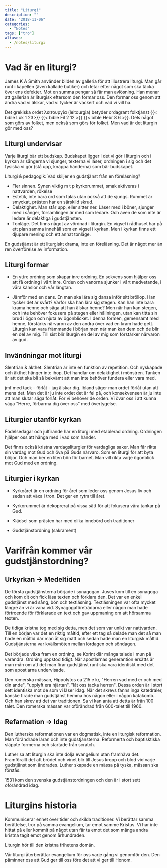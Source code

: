 ```yaml
---
title: "Liturgi"
description: ""
date: "2018-11-06"
categories:
  - "Notes"
tags: ["tro"]
aliases:
  - /notes/liturgi
---
```


# Vad är en liturgi?

James K A Smith använder bilden av galleria för att illustrera liturgi. Man går runt i kapellen (även kallade butiker) och letar efter något som ska täcka över ens defekter. Mot en summa pengar så får man avlösning. Han menar att gallerian är liturgisk eftersom den formar oss. Den formar oss genom att ändra vad vi älskar, vad vi tycker är vackert och vad vi vill ha.

Det grekiska ordet λειτουργία (leitourgia) betyder ordagrant folktjänst {{< bible Luk 1 23>}} {{< bible Fil 2 12 >}} {{< bible Hebr 8 6 >}}. Dels något som görs av folket, men också som görs för folket. Men vad är det liturgin gör med oss?

## Liturgi undervisar

Varje liturgi bär ett budskap. Budskapet ligger i det vi gör i liturgin och i kyrkan är sångerna vi sjunger, texterna vi läser, ordningen i sig och det fysiska vi gör (stå upp, knäppa händerna) som bär budskapet.

Liturgi & pedagogik: Vad skiljer en gudstjänst från en föreläsning?

- Fler sinnen. Synen viktig m t p kyrkorummet, smak aktiveras i nattvarden, rökelse
- Estetik, inte bara ord som talas utan också att de sjungs. Rummet är smyckat, prästen har en särskild skrud.
- Delaktighet. Man står upp, eller sitter ner. Läser med i böner, sjunger med i sånger, församlingen är med som ledare. Och även de som inte är ledare är delaktiga i gudstjänsten.
- Tonläge. Det finns något av vördnad i liturgin. En vigsel i rådhuset har på ett plan samma innehåll som en vigsel i kyrkan. Men i kyrkan finns ett djupare mening och ett annat tonläge.

En gudstjänst är ett liturgiskt drama, inte en föreläsning. Det är något mer än ren överförelse av information.

## Liturgi formar

- En yttre ordning som skapar inre ordning. En sekvens som hjälper oss att få ordning i vårt inre. Orden och vanorna sjunker i vårt medvetande, i våra känslor och vår längtan.

- Jämför med en dans. En man ska lära sig dansa inför sitt bröllop. Han tycker det är svårt? Varför ska han lära sig stegen. Kan han inte bara krama henne och säga att han älskar henne? Men när han kan stegen, och inte behöver fokusera på stegen eller hållningen, utan kan titta sin brud i ögon och njuta av ögonblicket. I denna formen, gemensamt med henne, förstärks närvaron av den andra över vad en kram hade gett. Liturgin kan vara främmande i början men när man kan dem och de blir en del av mig. Till sist blir liturgin en del av mig som förstärker närvaron av gud.

## Invändningar mot liturgi

Slentrian & äkthet. Slentrian är inte en funktion av repetition. Och nyskapade och äkthet hänger inte ihop. Det handlar om delaktighet i mönstren. Tanken är att det ska bli så bekvämt att man inte behöver fundera eller vara med.

jmf med tack - förlåt - jag älskar dig. Ibland säger man ordet förlåt utan att mena det. Men det är ju inte ordet det är fel på, och konsekvensen är ju inte att man slutar säga förlåt. För vi behöver de orden. Vi övar oss i att kunna säga "Herre, förbarma dig över oss" med övertygelse.

## Liturgier utanför kyrkan

Födelsedagar och julfirande har en liturgi med etablerad ordning. Ordningen hjälper oss att hänga med i vad som händer.

Det finns också kristna vardagsliturgier för vardagliga saker. Man får rikta sin vardag mot Gud och öva på Guds närvaro. Som en liturgi för att byta blöjor. Och man ber en liten bön för barnet. Man vill rikta varje ögonblick mot Gud med en ordning.

## Liturgier i kyrkan

- Kyrkoåret är en ordning för året som leder oss genom Jesus liv och sedan att växa i tron. Det ger en rytm till året.

- Kyrkorummet är dekoprerat på vissa sätt för att fokusera våra tankar på Gud.

- Klädsel som prästen har med olika innebörd och traditioner

- Gudstjänstordning (sakrament)

# Varifrån kommer vår gudstjänstordning?

## Urkyrkan -> Medeltiden

De första gudstjänsterna började i synagogan. Juses kom till en synagoga och kom dit och fick läsa texten och förklara den. Det var en enkel gudstjänst med sång, bön och textläsning. Textläsningen var ofta mycket längre än vi är vana vid. Synagogaföreträdarna eller någon man hade förtroende för förklarade en text och gav uppmaning om att hörsamma texten.

De tidiga kristna tog med sig detta, men det som var unikt var nattvarden. Till en början var det en riktig måltid, efter ett tag så delade man det så man hade en måltid där man åt sig mätt och sedan hade man en liturgisk måltid. Gudstjänsterna var kvällsmöten mellan lördagen och söndagen.

Det började växa fram en ordning, se Korint där många talade i mun på varandra. Ordning uppstod tidigt. När apostlarnas generantion ersätts är man mån om att det man firar gudstjänst runt ska vara identiskt med det som apostlarna undervisade.

Den romerska mässan, Hippolytos ca 215 e kr, "Herren vad med er och med din ande", "upplyft era hjärtan", "låt oss tacka herren". Dessa orden är i stort sett identiska mot de som vi läser idag. När det skrevs fanns inga katedraler, kanske firade man gudstjänst hemma hos någon eller i någon katakomb.. Och han skrev att det var traditionen. Sa vi kan anta att detta är från 100 talet. Den romerska mässan var oförändrad från 600-talet till 1960.

## Refarmation -> Idag

Den lutherska reformationen var en dogmatisk, inte en liturgisk reformation. Man förändrade läran och inte gudstjänsterna. Reformerta och baptisktiska släppte formerna och startade från scratch.

Luther sa att liturgin ska inte dölja evangelium utan framhäva det. Framförallt det att brödet och vinet blir till Jesus kropp och blod vid varje gudstjänst som ändrades. Luther skapade en mässa på tyska, mässan ska förstås.

1531 kom den svenska gudstjänstordningen och den är i stort sett oförändrad idag.

# Liturgins historia

Kommunicerar enhet över tider och skilda traditioner. Vi berättar samma berättelse, tror på samma evangelium, tar emot samme Kristus. Vi har inte hittat på eller kommit på något utan får ta emot det som många andra kristna tagit emot genom århundraden.

Liturgin hör till den kristna frihetens domän.

Vår liturgi återberättar evangelium för oss varje gång vi genomför den. Den påminner oss att Gud ger till oss före det att vi ger till Honom.
